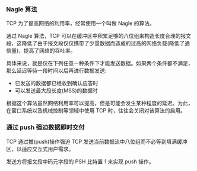 
### Nagle 算法

TCP 为了提高网络的利用率，经常使用一个叫做 Nagle 的算法。

通过 Nagle 算法，TCP 可以在缓冲区中积累足够的八位组来构造长度合理的报文段，这降低了由于报文段仅仅携带了少量数据而造成的过高的网络负载(降低了通信量)，提高了网络的吞吐率。

具体来说，就是仅在下列任意一种条件下才能发送数据。如果两个条件都不满足，那么延迟等待一段时间以后再进行数据发送:
* 已发送的数据都已经收到确认应答时
* 可以发送最大段长度(MSS)的数据时

根据这个算法虽然网络利用率可以提高，但是可能会发生某种程度的延迟。为此，在窗口系统以及机械控制等领域中使用 TCP 时，往往会关闭对该算法的启用。


### 通过 push 强迫数据即时交付

TCP 通过推(push)操作强迫 TCP 发送当前数据流中八位组而不必等到填满缓冲区，以适应交互式用户需求。

发送方将报文段中码元字段的 PSH 比特置 1 来实现 push 操作。
